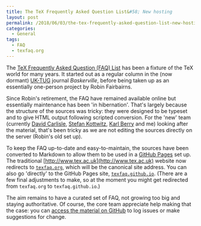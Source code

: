 ```yaml
---
title: The TeX Frequently Asked Question List&#58; New hosting
layout: post
permalink: /2018/06/03/the-tex-frequently-asked-question-list-new-hosting/
categories:
  - General
tags:
  - FAQ
  - texfaq.org
---
```

The [TeX Frequently Asked Question (FAQ) List](https://texfaq.org) has been a fixture of the TeX world for many years. It started out as a regular column in the (now dormant) [UK-TUG](http://uk.tug.org) journal _Baskerville_, before being taken up as an essentially one-person project by Robin Fairbairns.

Since Robin's retirement, the FAQ have remained available online but essentially maintenance has been 'in hibernation'. That's largely because the structure of the sources was tricky: they were designed to be typeset and to give HTML output following scripted conversion. For the 'new' team (currently [David Carlisle](https://tex.stackexchange.com/users/1090/david-carlisle), [Stefan Kottwitz](http://texblog.net/), [Karl Berry](https://tex.stackexchange.com/users/63279/karl-berry) and me) looking after the material, that's been tricky as we are not editing the sources directly on the server (Robin's old set up).

To keep the FAQ up-to-date and easy-to-maintain, the sources have been converted to Markdown to allow them to be used in a [GitHub Pages](https://pages.github.com/) set up. The traditional [http://www.tex.ac.uk](http://www.tex.ac.uk) website now redirects to [`texfaq.org`](https://texfaq.org), which will be the canonical site address. You can also go 'directly' to the GitHub Pages site, [`texfaq.github.io`](https://texfaq.github.io). (There are a few final adjustments to make, so at the moment you might get redirected from `texfaq.org` to `texfaq.github.io`.)

The aim remains to have a curated set of FAQ, not growing too big and staying authoritative. Of course, the core team appreciate help making that the case: you can [access the material on GitHub](https://github.com/texfaq/texfaq.github.io) to log issues or make suggestions for change.

